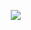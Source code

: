 <a href="https://www.instagram.com/csesc_41st/" target="_blank"> <img 
        src="http://img.shields.io/badge/-csesc_41st-pink?style=flat&logo=Instagram&link=https://instagram.com/csesc_41st/"
        style="height : auto; margin-left : 10px; margin-right : 10px;"/></a>

